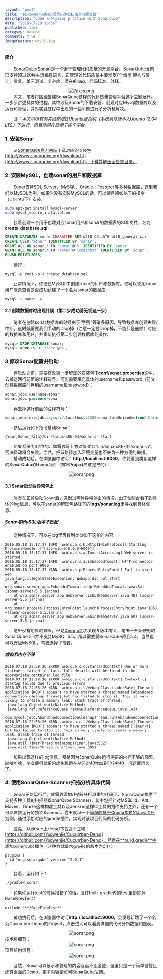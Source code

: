 ```yaml
---
layout: "post"
title: "利用SonarQube实现代码静态扫描及问题总结"
description: "Code analyzing practice with SonarQube"
date: "2016-07-19 16:56"
published: true
category: DevOps
comments: true
imagefeature: wj/29.jpg
---
```

#### 简介
&emsp;&emsp;[SonarQube(Sonar)](http://www.sonarqube.org/)是一个用于管理代码质量的开源平台。SonarQube目前已支持超过20种主流编程语言，它管理的代码质量主要涉及7个维度:架构与设计、重复、单元测试、复杂度、潜在的bug、代码标准、注释。
<center><img class="center" src="{{ site.url }}/images/2016/7axes.png" alt="7axes.png"></center>
&emsp;&emsp;本文，笔者将围绕搭建SonarQube这样的代码质量管理平台这个主题展开，一步步讲述具体的过程，其中涉及Sonar的下载安装、创建对应Mysql数据库以及运行和管理，并对实践过程中出现的一些问题进行了分析和解决。

<!--more-->

&emsp;&emsp;*注：本文中所有的实践都是在Ubuntu虚拟机（系统具体版本为Ubuntu 12.04 LTS）下进行，但目测同样适用于各个平台。*

### 1. 安装Sonar
&emsp;&emsp;从[SonarQube官方网站](http://www.sonarqube.org/)下载对应的安装包[http://www.sonarqube.org/downloads/](http://www.sonarqube.org/downloads/)，下载并解压至任意目录。

### 2. 安装MySQL，创建sonar的用户和数据库
&emsp;&emsp;Sonar支持SQL Server、MySQL、Oracle、Postgres等多种数据库，这里我们以MySQL为例，如果你没有安装MySQL的话，可以使用诸如以下的指令（Ubuntu下）安装:

```sh
sudo apt-get install mysql-server
sudo mysql_secure_installation
```

&emsp;&emsp;接着创建一个用于创建对应sonar用户和sonar的数据表的SQL文件，名为 **create_database.sql**:

```sql
CREATE DATABASE sonar CHARACTER SET utf8 COLLATE utf8_general_ci;
CREATE USER 'sonar' IDENTIFIED BY 'sonar';
GRANT ALL ON sonar.* TO 'sonar'@'%' IDENTIFIED BY 'sonar';
GRANT ALL ON sonar.* TO 'sonar'@'localhost' IDENTIFIED BY 'sonar';
FLUSH PRIVILEGES;
```

&emsp;&emsp;运行：

```shell
mysql -u root -p < create_database.sql
```

&emsp;&emsp;正常情况下，你便在MySQL中创建sonar的用户和数据库。你可以使用sonar用户登录查看是否成功创建了一个名为sonar的数据库:

```sh
mysql -u sonar -p
```

#### 2.1 创建数据库时出现错误（第二步成功请无视这一步）
&emsp;&emsp;笔者在创建sonar数据库的时候由于“手残”等诸多原因，导致数据库创建失败/中断，这时候需要我们手动的Drop掉（注意一定是Drop掉，不能只是删除）对应的数据库和用户，并重新执行第二步创建数据库的操作:

```sql
mysql> DROP DATABASE sonar;
mysql> DROP USER 'sonar'@'%';
```

### 3 修改Sonar配置并启动
&emsp;&emsp;再启动之前，需要修改第一步解压的安装包下**conf/sonar.properties**文件，去掉这两行前面的注释符号，可能需要填充具体的username和password（前文创建数据库时用到的username和password）：

```sql
sonar.jdbc.username=sonar
sonar.jdbc.password=sonar
```

&emsp;&emsp;再去掉这行前面的注释符号：

```sql
sonar.jdbc.url=jdbc:mysql://localhost:3306/sonar?useUnicode=true&characterEncoding=utf8&rewriteBatchedStatements=true&useConfigs=maxPerformance
```

&emsp;&emsp;然后运行如下指令启动Sonar：

```
{Your_Sonar_Path}/bin/linux-x86-64/sonar.sh start
```
&emsp;&emsp;如果系统为32位的，你需要将上方路径改为“bin/linux-x86-32/sonar.sh”，否决启动将会失败。当然，把该路径加入环境变量也不失为一种方便的举措。<br/>
&emsp;&emsp;启动成功后，在浏览器中访问：**http://localhost:9000**，你将看到类似这样的SonarQube的Home页面（首次Project应该是空的）：
<center><img class="center" src="{{ site.url }}/images/2016/sonar-home.png" alt="sonar.png"></center>

#### 3.1 Sonar启动后异常停止
&emsp;&emsp;笔者在正常启动Sonar后，遇到过两种异常停止的情况，由于控制台看不到具体的log信息，可以在sonar的解压包路径下的**logs/sonar.log**里寻找到具体信息。

##### **Sonar与MySQL版本不匹配**
&emsp;&emsp;这种情况下，可以在log里面看到类似如下这样的内容:

```log
2016.05.18 15:17:37 INFO  web[o.a.c.h.Http11NioProtocol] Starting ProtocolHandler ["http-nio-0.0.0.0-9000"]
2016.05.18 15:17:37 INFO  web[o.s.s.a.TomcatAccessLog] Web server is started
2016.05.18 15:17:37 INFO  web[o.s.s.a.EmbeddedTomcat] HTTP connector enabled on port 9000
2016.05.18 15:17:37 WARN  web[o.s.p.ProcessEntryPoint] Fail to start web
java.lang.IllegalStateException: Webapp did not start
    at org.sonar.server.app.EmbeddedTomcat.isUp(EmbeddedTomcat.java:84) ~[sonar-server-5.5.jar:na]
    at org.sonar.server.app.WebServer.isUp(WebServer.java:48) [sonar-server-5.5.jar:na]
    at org.sonar.process.ProcessEntryPoint.launch(ProcessEntryPoint.java:105) ~[sonar-process-5.5.jar:na]
    at org.sonar.server.app.WebServer.main(WebServer.java:69) [sonar-server-5.5.jar:na]
```

&emsp;&emsp;这里没有明显的错误，但是[Google之](http://stackoverflow.com/questions/37296804/java-lang-illegalstateexception-webapp-did-not-start-at-sonarqube)才发现与版本有关，笔者一开始使用的SonarQube 5.6并不支持MySQL 5.5。所以需要将SonarQube降到5.4，当然也可以升级MySQL，笔者选择了前者。

##### **虚拟机内存不够**
```
2016.07.18 22:58:26 ERROR web[o.a.c.c.StandardContext] One or more listeners failed to start. Full details will be found in the appropriate container log file
2016.07.18 22:58:26 ERROR web[o.a.c.c.StandardContext] Context [] startup failed due to previous errors
2016.07.18 22:58:26 WARN  web[o.a.c.l.WebappClassLoaderBase] The web application [ROOT] appears to have started a thread named [Abandoned connection cleanup thread] but has failed to stop it. This is very likely to create a memory leak. Stack trace of thread:
 java.lang.Object.wait(Native Method)
 java.lang.ref.ReferenceQueue.remove(ReferenceQueue.java:143)
 com.mysql.jdbc.AbandonedConnectionCleanupThread.run(AbandonedConnectionCleanupThread.java:43)
2016.07.18 22:58:26 WARN  web[o.a.c.l.WebappClassLoaderBase] The web application [ROOT] appears to have started a thread named [Timer-0] but has failed to stop it. This is very likely to create a memory leak. Stack trace of thread:
 java.lang.Object.wait(Native Method)
 java.util.TimerThread.mainLoop(Timer.java:552)
 java.util.TimerThread.run(Timer.java:505)
```
&emsp;&emsp;如果出现这样的log信息，那是因为SonarQube运行需要的内存不够的原因，缺啥补啥，笔者便将使用的虚拟机运存从512MB增加到1024MB，问题便消失了。

### 4. 使用SonarQube-Scanner扫描分析具体代码
&emsp;&emsp;Sonar正常运行后，就需要添加/扫描/分析具体的代码了，SonarQube提供了支持多种工具的扫描器(SonarQube Scanner)，其中包括针对MSBuild、Ant、Maven、Gradle这样构建工具以及Jenkins这样CI工具的插件支持之外，还有一个可以直接运行的独立Scanner。这里就以一个[简单的基于Gradle构建的Java项目](https://github.com/Yaowenjie/Cucumber-Demo)为例，通过添加对应的gradle插件，实现对该项目代码的代码分析。

&emsp;&emsp;首先，从github上clone/下载这个工程：[https://github.com/Yaowenjie/Cucumber-Demo](https://github.com/Yaowenjie/Cucumber-Demo)，然后在**build.gradle**中添加sonarqube插件（这种方式要求gradle的版本为2.1+）：

```
plugins {
  id "org.sonarqube" version "2.0.1"
}
```

&emsp;&emsp;接着，运行如下：

```sh
./gradlew sonar
```

&emsp;&emsp;如果你运行test的时候报错了的话，请在build.gradle内的test里排除掉BaseFlowTest：

```
exclude '**/BaseFlowTest*'
```

&emsp;&emsp;成功执行后，在浏览器中访问**http://localhost:9000**，会发现新增了一个名为Cucumber-Demo的Project，点击进入可以看到详细的代码分析数据和图表。
<center><img class="center" src="{{ site.url }}/images/2016/sonar1.png" alt="sonar.png"></center>
技术债细节：
<center><img class="center" src="{{ site.url }}/images/2016/sonar2.png" alt="sonar.png"></center>
项目结构信息：
<center><img class="center" src="{{ site.url }}/images/2016/sonar3.png" alt="sonar.png"></center>

&emsp;&emsp;当然，Sonar可以展示和管理的内容远远不止这些，这里只是一个简单但暂且还算全面的Demo，更多内容请访问[SonarQube官网](http://www.sonarqube.org/)。
